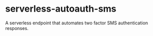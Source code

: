 # serverless-autoauth-sms
A serverless endpoint that automates two factor SMS authentication responses.
